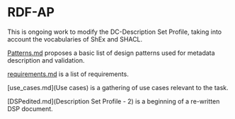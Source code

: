 # RDF-AP

This is ongoing work to modify the DC-Description Set Profile, taking into account the vocabularies of ShEx and SHACL.

[Patterns.md](Patterns) proposes a basic list of design patterns used for metadata description and validation.

[requirements.md](Requirements) is a list of requirements.

[use_cases.md](Use cases) is a gathering of use cases relevant to the task.

[DSPedited.md](Description Set Profile - 2) is a beginning of a re-written DSP document.


